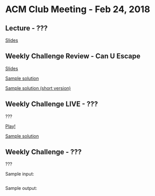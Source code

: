 ACM Club Meeting - Feb 24, 2018
===

Lecture - ???
---

[Slides](...)

Weekly Challenge Review - Can U Escape
---

[Slides](Can-U-Escape.pdf)

[Sample solution](Can-U-Escape.java)

[Sample solution (short version)](Can-U-Escape-Short.java)

Weekly Challenge LIVE - ???
---

???

[Play!](https://docs.google.com/forms/d/e/???/viewform)

[Sample solution](...)

Weekly Challenge - ???
---

???

Sample input:

```

```

Sample output:

```

```
